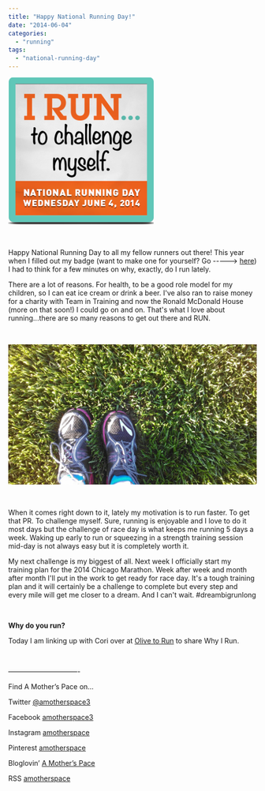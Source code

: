 ```yaml
---
title: "Happy National Running Day!"
date: "2014-06-04"
categories: 
  - "running"
tags: 
  - "national-running-day"
---
```


![Happy National Running Day | amotherspace.net](images/National-Running-Day.png)

 

Happy National Running Day to all my fellow runners out there! This year when I filled out my badge (want to make one for yourself? Go -----> [here](http://basno.com/c/2014/nrd)) I had to think for a few minutes on why, exactly, do I run lately.

There are a lot of reasons. For health, to be a good role model for my children, so I can eat ice cream or drink a beer. I've also ran to raise money for a charity with Team in Training and now the Ronald McDonald House (more on that soon!) I could go on and on. That's what I love about running...there are so many reasons to get out there and RUN.

 

![Happy National Running Day | amotherspace.net](images/IMAG6093-1024x577.jpg)

 

When it comes right down to it, lately my motivation is to run faster. To get that PR. To challenge myself. Sure, running is enjoyable and I love to do it most days but the challenge of race day is what keeps me running 5 days a week. Waking up early to run or squeezing in a strength training session mid-day is not always easy but it is completely worth it.

My next challenge is my biggest of all. Next week I officially start my training plan for the 2014 Chicago Marathon. Week after week and month after month I'll put in the work to get ready for race day. It's a tough training plan and it will certainly be a challenge to complete but every step and every mile will get me closer to a dream. And I can't wait. #dreambigrunlong

 

**Why do you run?**

Today I am linking up with Cori over at [Olive to Run](http://olivetorun.com/national-running-day-i-run-link-up/) to share Why I Run.

 

——————————-

Find A Mother’s Pace on…

Twitter [@amotherspace3](https://twitter.com/amotherspace3)

Facebook [amotherspace3](http://facebook.com/amotherspace3)

Instagram [amotherspace](http://instagram.com/amotherspace)

Pinterest [amotherspace](http://pinterest.com/amotherspace/)

Bloglovin’ [A Mother’s Pace](http://www.bloglovin.com/en/blog/6680087)

RSS [amotherspace](http://feeds.feedburner.com/amotherspace)
